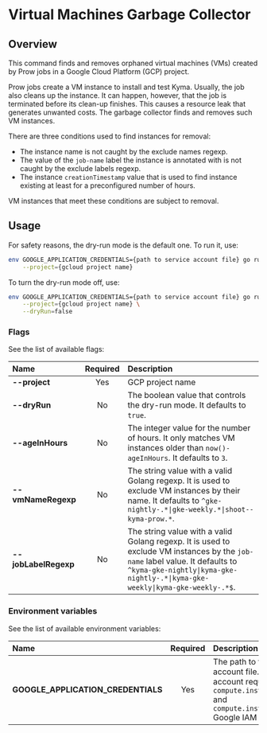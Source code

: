 # Virtual Machines Garbage Collector

## Overview

This command finds and removes orphaned virtual machines (VMs) created by Prow jobs in a Google Cloud Platform (GCP) project.

Prow jobs create a VM instance to install and test Kyma.
Usually, the job also cleans up the instance.
It can happen, however, that the job is terminated before its clean-up finishes.
This causes a resource leak that generates unwanted costs.
The garbage collector finds and removes such VM instances.

There are three conditions used to find instances for removal:
- The instance name is not caught by the exclude names regexp.
- The value of the `job-name` label the instance is annotated with is not caught by the exclude labels regexp.
- The instance `creationTimestamp` value that is used to find instance existing at least for a preconfigured number of hours.

VM instances that meet these conditions are subject to removal.

## Usage

For safety reasons, the dry-run mode is the default one.
To run it, use:
```bash
env GOOGLE_APPLICATION_CREDENTIALS={path to service account file} go run main.go \
    --project={gcloud project name}
```

To turn the dry-run mode off, use:
```bash
env GOOGLE_APPLICATION_CREDENTIALS={path to service account file} go run main.go \
    --project={gcloud project name} \
    --dryRun=false
```

### Flags

See the list of available flags:

| Name                      | Required | Description                                                                                          |
| :------------------------ | :------: | :--------------------------------------------------------------------------------------------------- |
| **--project**             |   Yes    | GCP project name
| **--dryRun**              |    No    | The boolean value that controls the dry-run mode. It defaults to `true`.
| **--ageInHours**          |    No    | The integer value for the number of hours. It only matches VM instances older than `now()-ageInHours`. It defaults to `3`.
| **--vmNameRegexp**        |    No    | The string value with a valid Golang regexp. It is used to exclude VM instances by their name. It defaults to `^gke-nightly-.*\|gke-weekly.*\|shoot--kyma-prow.*`.
| **--jobLabelRegexp**      |    No    | The string value with a valid Golang regexp. It is used to exclude VM instances by the `job-name` label value. It defaults to `^kyma-gke-nightly\|kyma-gke-nightly-.*\|kyma-gke-weekly\|kyma-gke-weekly-.*$`.

### Environment variables

See the list of available environment variables:

| Name                                  | Required | Description                                                                                          |
| :------------------------------------ | :------: | :--------------------------------------------------------------------------------------------------- |
| **GOOGLE_APPLICATION_CREDENTIALS**    |    Yes   | The path to the service account file. The service account requires at least `compute.instances.list` and `compute.instances.delete` Google IAM permissions. |

